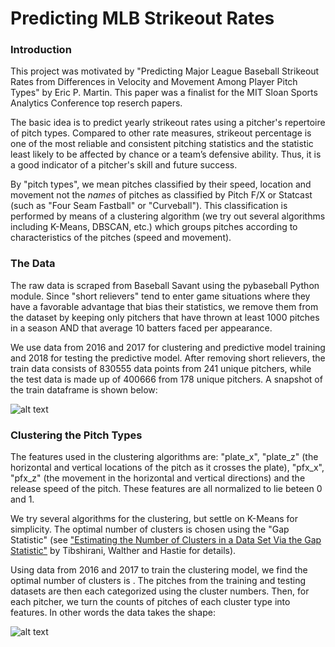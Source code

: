 # Predicting MLB Strikeout Rates

### Introduction

This project was motivated by "Predicting Major League Baseball Strikeout Rates from Differences in Velocity and Movement Among Player Pitch Types" by Eric P. Martin.  This paper was a finalist for the MIT Sloan Sports Analytics Conference top reserch papers.

The basic idea is to predict yearly strikeout rates using a pitcher's repertoire of pitch types.  Compared to other rate measures, strikeout percentage is one of the most reliable and consistent pitching statistics and the statistic least likely to be affected by chance or a team’s defensive ability.  Thus, it is a good indicator of a pitcher's skill and future success.

By "pitch types", we mean pitches classified by their speed, location and movement not the _names_ of pitches as classified by Pitch F/X or Statcast (such as "Four Seam Fastball" or "Curveball").  This classification is performed by means of a clustering algorithm (we try out several algorithms including K-Means, DBSCAN, etc.) which groups pitches according to characteristics of the pitches (speed and movement). 


### The Data

The raw data is scraped from Baseball Savant using the pybaseball Python module. Since "short relievers" tend to enter game situations where they have a favorable advantage that bias their statistics, we remove them from the dataset by keeping only pitchers that have thrown at least 1000 pitches in a season AND that average 10 batters faced per appearance.

We use data from 2016 and 2017 for clustering and predictive model training and 2018 for testing the predictive model.  After removing short relievers, the train data consists of 830555 data points from 241 unique pitchers, while the test data is made up of 400666 from 178 unique pitchers.  A snapshot of the train dataframe is shown below:

![alt text](https://github.com/chrisjackson4256/MLBStrikeoutRatePrediction/blob/master/cluster_dataframe.png "dataframe used for clustering")


### Clustering the Pitch Types

The features used in the clustering algorithms are: "plate_x", "plate_z" (the horizontal and vertical locations of the pitch as it crosses the plate), "pfx_x", "pfx_z" (the movement in the horizontal and vertical directions) and the release speed of the pitch.  These features are all normalized to lie beteen 0 and 1.

We try several algorithms for the clustering, but settle on K-Means for simplicity.  The optimal number of clusters is chosen using the "Gap Statistic" (see ["Estimating the Number of Clusters in a Data Set Via the Gap Statistic"](http://web.stanford.edu/~hastie/Papers/gap.pdf) by Tibshirani, Walther and Hastie for details).

Using data from 2016 and 2017 to train the clustering model, we find the optimal number of clusters is .  The pitches from the training and testing datasets are then each categorized using the cluster numbers.  Then, for each pitcher, we turn the counts of pitches of each cluster type into features.  In other words the data takes the shape:

![alt text](https://github.com/chrisjackson4256/MLBStrikeoutRatePrediction/blob/master/number_pitch_clusters.png "pitch cluster number dataframe")




